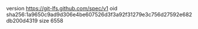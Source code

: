 version https://git-lfs.github.com/spec/v1
oid sha256:1a9650c9ad9d306e4be607526d3f3a92f31279e3c756d27592e682db200d4319
size 6558
